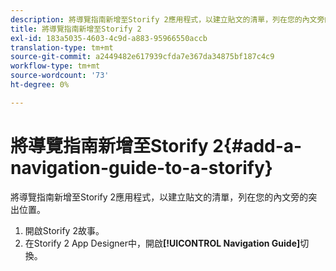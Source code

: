 ```yaml
---
description: 將導覽指南新增至Storify 2應用程式，以建立貼文的清單，列在您的內文旁的突出位置。
title: 將導覽指南新增至Storify 2
exl-id: 183a5035-4603-4c9d-a883-95966550accb
translation-type: tm+mt
source-git-commit: a2449482e617939cfda7e367da34875bf187c4c9
workflow-type: tm+mt
source-wordcount: '73'
ht-degree: 0%

---
```


# 將導覽指南新增至Storify 2{#add-a-navigation-guide-to-a-storify}

將導覽指南新增至Storify 2應用程式，以建立貼文的清單，列在您的內文旁的突出位置。

1. 開啟Storify 2故事。
1. 在Storify 2 App Designer中，開啟&#x200B;**[!UICONTROL Navigation Guide]**&#x200B;切換。
